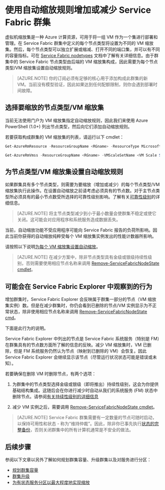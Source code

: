 <properties
   pageTitle="扩展或缩减 Service Fabric 群集 | Azure"
   description="通过为每个节点类型/VM 缩放集设置自动缩放规则来增加或减少 Service Fabric 群集以满足需求。"
   services="service-fabric"
   documentationCenter=".net"
   authors="ChackDan"
   manager="timlt"
   editor=""/>

<tags
   ms.service="service-fabric"
   ms.date="05/04/2016"
   wacn.date="07/04/2016"/>


# 使用自动缩放规则增加或减少 Service Fabric 群集

虚拟机缩放集是一种 Azure 计算资源，可用于将一组 VM 作为一个集进行部署和管理。在 Service Fabric 群集中定义的每个节点类型将设置为不同的 VM 缩放集。然后，每个节点类型可以独立扩展或缩减、打开不同的端口集，并可以有不同的容量指标。可在 [Service Fabric nodetypes](/documentation/articles/service-fabric-cluster-nodetypes) 文档中了解有关详细信息。由于群集中的 Service Fabric 节点类型由后端的 VM 缩放集构成，因此需要为每个节点类型/VM 缩放集设置自动缩放规则。

>[AZURE.NOTE] 你的订阅必须有足够的核心用于添加构成此群集的新 VM。当前没有模型验证，因此如果达到任何配额限制，则你会遇到部署时间故障。

## 选择要缩放的节点类型/VM 缩放集

当前无法使用门户为 VM 缩放集指定自动缩放规则，因此我们来使用 Azure PowerShell (1.0+) 列出节点类型，然后向它们添加自动缩放规则。

若要获取构成群集的 VM 缩放集的列表，请运行以下 cmdlet：

```powershell
Get-AzureRmResource -ResourceGroupName <RGname> -ResourceType Microsoft.Network/VirtualMachineScaleSets

Get-AzureRmVmss -ResourceGroupName <RGname> -VMScaleSetName <VM Scale Set name>
```

## 为节点类型/VM 缩放集设置自动缩放规则

如果群集具有多个节点类型，则需要为要缩放（增加或减少）的每个节点类型/VM 缩放集执行此操作。在设置自动缩放之前请考虑必须具有的节点数。对于主节点类型所必须具有的最小节点数受所选择的可靠性级别影响。了解有关[可靠性级别](/documentation/articles/service-fabric-cluster-capacity)的详细信息。

>[AZURE.NOTE]  将主节点类型减少到小于最小数量会使群集不稳定或使它关闭。这可能会对应用程序和系统服务造成数据丢失。

当前，自动缩放功能不受应用程序可能向 Service Fabric 报告的负荷所影响。因此当前你获得的自动缩放纯粹受每个 VM 缩放集实例发出的性能计数器所影响。

请按照以下说明[为每个 VM 缩放集设置自动缩放](/documentation/articles/virtual-machine-scale-sets-autoscale-overview)。

>[AZURE.NOTE] 在减少方案中，除非节点类型具有金级或银级持续性级别，否则需要使用相应节点名称来调用 [Remove-ServiceFabricNodeState cmdlet](https://msdn.microsoft.com/zh-cn/library/azure/mt125993.aspx)。

## 可能会在 Service Fabric Explorer 中观察到的行为

增加群集时，Service Fabric Explorer 会反映属于群集一部分的节点（VM 缩放集实例）数。但是在减少群集时，你仍会看到已删除的节点/VM 实例显示为不正常状态，除非使用相应节点名称来调用 [Remove-ServiceFabricNodeState cmd](https://msdn.microsoft.com/zh-cn/library/mt125993.aspx)。

下面是此行为的说明。

Service Fabric Explorer 中列出的节点是 Service Fabric 系统服务（特别是 FM）在群集具有的节点数方面所了解的信息的反映。减少 VM 缩放集时，VM 已删除，但是 FM 系统服务仍然认为节点（映射到已删除的 VM）会恢复。因此 Service Fabric Explorer 会继续显示该节点（尽管运行状况状态可能是错误或未知）。

若要确保在删除 VM 时删除节点，有两个选项：

1) 为群集中的节点类型选择金级或银级（即将推出）持续性级别，这会为你提供基础结构集成。这随后会在你进行减少时自动从我们的系统服务 (FM) 状态中删除节点。请参阅[有关持续性级别的详细信息](/documentation/articles/service-fabric-cluster-capacity)

2) 减少 VM 实例之后，需要调用 [Remove-ServiceFabricNodeState cmdlet](https://msdn.microsoft.com/zh-cn/library/mt125993.aspx)。

>[AZURE.NOTE] Service Fabric 群集需要有一定数量的节点可随时启动，以保持可用性和状态 - 称为“维持仲裁”。因此，除非你已事先执行[状态的完整备份](/documentation/articles/service-fabric-reliable-services-backup-restore)，否则关闭群集中的所有计算机通常是不安全的做法。

## 后续步骤
参阅以下文章以另外了解如何规划群集容量、升级群集以及对服务进行分区：

- [规划群集容量](/documentation/articles/service-fabric-cluster-capacity)
- [群集升级](/documentation/articles/service-fabric-cluster-upgrade)
- [为有状态服务分区以最大程度地实现缩放](/documentation/articles/service-fabric-concepts-partitioning)

<!--Image references-->
[BrowseServiceFabricClusterResource]: ./media/service-fabric-cluster-scale-up-down/BrowseServiceFabricClusterResource.png
[ClusterResources]: ./media/service-fabric-cluster-scale-up-down/ClusterResources.png

<!---HONumber=Mooncake_0523_2016-->